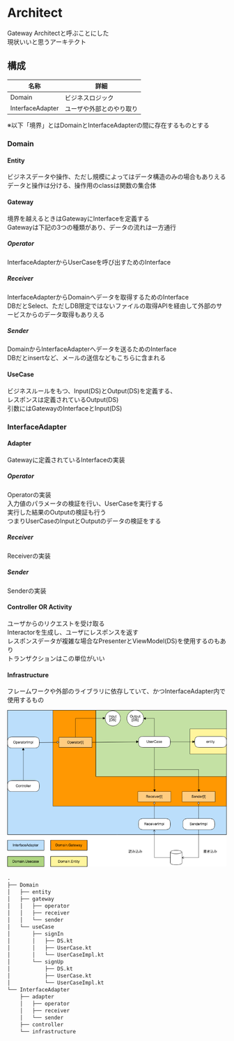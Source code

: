 # Architect

Gateway Architectと呼ぶことにした<br />
現状いいと思うアーキテクト


## 構成

|名称|詳細|
|---|---|
|Domain|ビジネスロジック|
|InterfaceAdapter|ユーザや外部とのやり取り|

※以下「境界」とはDomainとInterfaceAdapterの間に存在するものとする

### Domain

#### Entity

ビジネスデータや操作、ただし規模によってはデータ構造のみの場合もありえる<br />
データと操作は分ける、操作用のclassは関数の集合体

#### Gateway

境界を越えるときはGatewayにInterfaceを定義する<br />
Gatewayは下記の3つの種類があり、データの流れは一方通行

##### Operator

InterfaceAdapterからUserCaseを呼び出すためのInterface

##### Receiver

InterfaceAdapterからDomainへデータを取得するためのInterface<br />
DBだとSelect、ただしDB限定ではないファイルの取得APIを経由して外部のサービスからのデータ取得もありえる

##### Sender

DomainからInterfaceAdapterへデータを送るためのInterface<br />
DBだとinsertなど、メールの送信などもこちらに含まれる

#### UseCase

ビジネスルールをもつ、Input(DS)とOutput(DS)を定義する、<br />
レスポンスは定義されているOutput(DS)<br />
引数にはGatewayのInterfaceとInput(DS)

### InterfaceAdapter

#### Adapter

Gatewayに定義されているInterfaceの実装

##### Operator

Operatorの実装<br />
入力値のパラメータの検証を行い、UserCaseを実行する<br />
実行した結果のOutputの検証も行う<br />
つまりUserCaseのInputとOutputのデータの検証をする

##### Receiver

Receiverの実装

##### Sender

Senderの実装

#### Controller OR Activity

ユーザからのリクエストを受け取る<br />
Interactorを生成し、ユーザにレスポンスを返す<br />
レスポンスデータが複雑な場合なPresenterとViewModel(DS)を使用するのもあり<br />
トランザクションはこの単位がいい

#### Infrastructure

フレームワークや外部のライブラリに依存していて、かつInterfaceAdapter内で使用するもの


<img src="/Architect.png" alt="イメージ">

```
.
├── Domain
│   ├── entity
│   ├── gateway
│   │   ├── operator
│   │   ├── receiver
│   │   └── sender
│   └── useCase
│       ├── signIn
│       │   ├── DS.kt
│       │   ├── UserCase.kt
│       │   └── UserCaseImpl.kt
│       └── signUp
│           ├── DS.kt
│           ├── UserCase.kt
│           └── UserCaseImpl.kt
└── InterfaceAdapter
    ├── adapter
    │   ├── operator
    │   ├── receiver
    │   └── sender
    ├── controller
    └── infrastructure
```